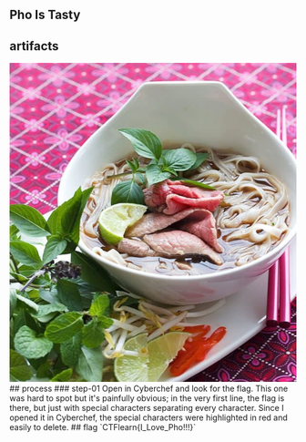## Pho Is Tasty
## artifacts
<img src="https://github.com/functionpdf/CTFlearn/blob/main/forensics/Pho%20Is%20Tasty!/Pho.jpg">
## process
### step-01
Open in Cyberchef and look for the flag. This one was hard to spot but it's painfully obvious; in the very first line, the flag is there, but just with special characters separating every character. Since I opened it in Cyberchef, the special characters were highlighted in red and easily to delete.
## flag
`CTFlearn{I_Love_Pho!!!}`
